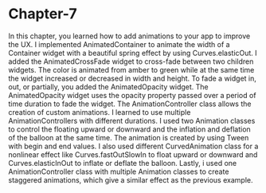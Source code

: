 # Chapter-7
In this chapter, you learned how to add animations to your app to improve the UX. I implemented 
AnimatedContainer to animate the width of a Container widget with a beautiful spring effect by using Curves.elasticOut. I added the AnimatedCrossFade widget to cross-fade between two children widgets. The color is animated from amber to green while at the same time the widget increased or decreased in width and height. To fade a widget in, out, or partially, you added the AnimatedOpacity widget. The AnimatedOpacity widget uses the opacity property passed over a period of time duration to fade the widget. The AnimationController class allows the creation of custom animations. I learned to use multiple AnimationControllers with different durations. I used two Animation classes to control the floating upward or downward and the inflation and deflation of the balloon at the same time. The animation is created by using Tween with begin and end values. I also used different CurvedAnimation class for a nonlinear effect like Curves.fastOutSlowIn to float upward or downward and Curves.elasticInOut to inflate or deflate the balloon. Lastly, i used one AnimationController class with multiple Animation classes to create staggered animations, which give a similar effect as the previous example.

